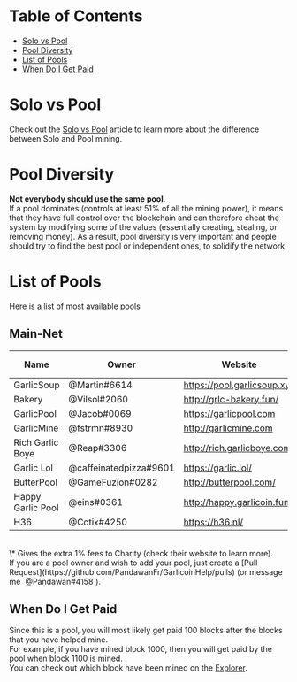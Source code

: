 # Table of Contents
- [Solo vs Pool](#solo-vs-pool)
- [Pool Diversity](#pool-diversity)
- [List of Pools](#list-of-pools)
- [When Do I Get Paid](#when-do-i-get-paid)

# Solo vs Pool
Check out the [Solo vs Pool](how-to-mine.html#solo-vs-pool) article to learn more about the difference between Solo and Pool mining.

# Pool Diversity
**Not everybody should use the same pool**.  
If a pool dominates (controls at least 51% of all the mining power), it means that they have full control over the blockchain and can therefore cheat the system by modifying some of the values (essentially creating, stealing, or removing money). As a result, pool diversity is very important and people should try to find the best pool or independent ones, to solidify the network.

# List of Pools
Here is a list of most available pools  

## Main-Net
| Name             | Owner                  | Website                     | Pool Fee | Address                                   | Verified |
|------------------|------------------------|-----------------------------|----------|-------------------------------------------|----------|
| GarlicSoup       | @Martin#6614           | https://pool.garlicsoup.xyz | 1%**\*** | stratum+tcp://us.pool.garlicsoup.xyz:3333 | Yes      |
| Bakery           | @Vilsol#2060           | http://grlc-bakery.fun/     | 1%       | stratum+tcp://pool.grlc-bakery.fun:3333   | Yes      |
| GarlicPool       | @Jacob#0069            | https://garlicpool.com      | 1%       | stratum+tcp://grow.garlicpool.com:3333    | No       |
| GarlicMine       | @fstrmn#8930           | http://garlicmine.com       | 1.5%     | stratum+tcp://garlicmine.com:3333         | No       |
| Rich Garlic Boye | @Reap#3306             | http://rich.garlicboye.com/ | 1%       | stratum+tcp://rich.garlicboye.com:3333    | No       |
| Garlic Lol       | @caffeinatedpizza#9601 | https://garlic.lol/         | 0.69%    | stratum+tcp://pool.garlic.lol:3333        | Yes      |
| ButterPool       | @GameFuzion#0282       | http://butterpool.com/      | 0.75%    | stratum+tcp://butterpool.com:3032         | No       |
| Happy Garlic Pool| @eins#0361             | http://happy.garlicoin.fun  | 0.7%     | stratum+tcp://happy.garlicoin.fun:3210    | No       |
| H36              | @Cotix#4250            | https://h36.nl/             | 2%       | stratum+tcp://h36.nl3333                  | No       |  


<br>
\* Gives the extra 1% fees to Charity (check their website to learn more).  
<br>
If you are a pool owner and wish to add your pool, just create a [Pull Request](https://github.com/PandawanFr/GarlicoinHelp/pulls) (or message me `@Pandawan#4158`).

## When Do I Get Paid
Since this is a pool, you will most likely get paid 100 blocks after the blocks that you have helped mine.  
For example, if you have mined block 1000, then you will get paid by the pool when block 1100 is mined.  
You can check out which block have been mined on the [Explorer](http://explorer.garlicoin.io/).